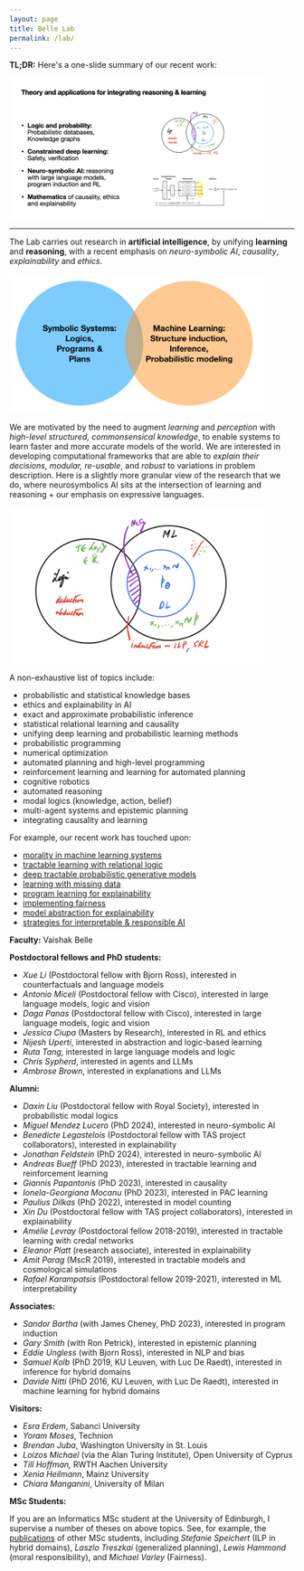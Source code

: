 ```yaml
---
layout: page
title: Belle Lab
permalink: /lab/
---
```


**TL;DR:** Here's a one-slide summary of our recent work:

<img src="/slide.jpg" width="450"> 

---



The Lab carries out research in **artificial intelligence**, by unifying **learning** and **reasoning**, with a recent emphasis on _neuro-symbolic AI_, _causality_, *explainability* and *ethics*. 

<img src="/uni.png" width="450"> 

We are motivated by the need to augment _learning_ and _perception_ with _high-level structured, commonsensical knowledge_, to enable systems to learn faster and more accurate models of the world. We are interested in developing computational frameworks that are able to _explain their decisions, modular, re-usable_, and _robust_ to variations in problem description. Here is a slightly more granular view of the research that we do, where  neurosymbolics AI sits at the intersection of learning and reasoning + our emphasis  on expressive languages.

<img src="/nesy.jpg" width="450">  


A non-exhaustive list of topics include:

*   probabilistic and statistical knowledge bases
*   ethics and explainability in AI 
*   exact and approximate probabilistic inference
*   statistical relational learning and causality
*   unifying deep learning and probabilistic learning methods
*   probabilistic programming
*   numerical optimization
*   automated planning and high-level programming
*   reinforcement learning and learning for automated planning
*   cognitive robotics
*   automated reasoning
*   modal logics (knowledge, action, belief)
*   multi-agent systems and epistemic planning
*   integrating causality and learning 

For example, our recent work has touched upon: 

*   [morality in machine learning systems](https://arxiv.org/pdf/1810.03736) 
*   [tractable learning with relational logic](/attachments/pacfol.pdf) 
*   [deep tractable probabilistic generative models](https://arxiv.org/pdf/1807.05464) 
*   [learning with missing data](https://arxiv.org/pdf/1901.05847)
*   [program learning for explainability](/attachments/ilp2019.pdf) 
*   [implementing fairness](https://arxiv.org/abs/1905.07026)
*   [model abstraction for explainability](https://arxiv.org/pdf/1810.02434) 
*   [strategies for interpretable & responsible AI](/attachments/biochem.pdf) 


**Faculty:** Vaishak Belle 

**Postdoctoral fellows and PhD students:**



*   _Xue Li_ (Postdoctoral fellow with Bjorn Ross), interested in counterfactuals and language models
*   _Antonio Miceli_ (Postdoctoral fellow with Cisco), interested in large language models, logic and vision
*   _Daga Panas_ (Postdoctoral fellow with Cisco), interested in large language models, logic and vision
*   _Jessica Ciupa_ (Masters by Research), interested in RL and ethics 
*   _Nijesh Uperti_, interested in abstraction and logic-based learning
*   _Ruta Tang_, interested in large language models and logic
*  _Chris Sypherd_, interested in agents and LLMs
*  _Ambrose Brown_, interested in explanations and LLMs 



**Alumni:**

*   _Daxin Liu_ (Postdoctoral fellow with Royal Society), interested in probabilistic modal logics
*   _Miguel Mendez Lucero_ (PhD 2024), interested in neuro-symbolic AI
*   _Benedicte Legastelois_ (Postdoctoral fellow with TAS project collaborators), interested in explainability
*   _Jonathan Feldstein_ (PhD 2024), interested in neuro-symbolic AI
*   _Andreas Bueff_ (PhD 2023), interested in tractable learning and reinforcement learning
*   _Giannis Papantonis_ (PhD 2023), interested in causality
*   _Ionela-Georgiana Mocanu_ (PhD 2023), interested in PAC learning
*   _Paulius Dilkas_ (PhD 2022), interested in model counting 
*   _Xin Du_ (Postdoctoral fellow with TAS project collaborators), interested in explainability 
*   _Amélie Levray_ (Postdoctoral fellow 2018-2019), interested in tractable learning with credal networks
*   _Eleanor Platt_ (research associate), interested in explainability 
*   _Amit Parag_ (MscR 2019), interested in tractable models and cosmological simulations  
*   _Rafael Karampatsis_ (Postdoctoral fellow 2019-2021), interested in ML interpretability 

**Associates:** 

*   _Sandor Bartha_ (with James Cheney, PhD 2023), interested in program induction
*   _Gary Smith_ (with Ron Petrick), interested in epistemic planning
*   _Eddie Ungless_ (with Bjorn Ross), interested in NLP and bias
*   _Samuel Kolb_ (PhD 2019, KU Leuven, with Luc De Raedt), interested in inference for hybrid domains
*   _Davide Nitti_ (PhD 2016, KU Leuven, with Luc De Raedt), interested in machine learning for hybrid domains





**Visitors:**

*   _Esra Erdem_, Sabanci University
*   _Yoram Moses_, Technion
*   _Brendan Juba_, Washington University in St. Louis
*   _Loizos Michael_ (via the Alan Turing Institute), Open University of Cyprus
*   _Till Hoffman,_ RWTH Aachen University
*   _Xenia Heilmann_, Mainz University
*   _Chiara Manganini_, University of Milan 


**MSc Students:** 

If you are an Informatics MSc student at the University of Edinburgh, I supervise a number of theses on above topics. See, for example, the [publications](/papers) of other MSc students, including _Stefanie Speichert_ (ILP in hybrid domains), _Laszlo Treszkai_ (generalized planning), _Lewis Hammond_ (moral responsibility), and _Michael Varley_ (Fairness).
